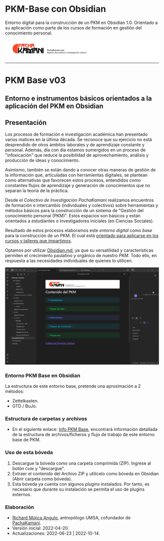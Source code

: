 # PKM-Base con Obsidian
Entorno digital para la construcción de un PKM en Obsidian 1.0. Orientado a su aplicación como parte de los cursos de formación en gestión del conocimiento personal.

![](05%20Archivo/Plantillas/pachakamani.jpg)

---
# PKM Base v03
## Entorno e instrumentos básicos orientados a la aplicación del PKM en Obsidian

## Presentación
Los procesos de formación e investigación académica han presentado varios matices en la última década. Se reconoce que su ejercicio no está desprendido de otros ámbitos laborales y de aprendizaje constante y personal. Además, día con día estamos sumergidos en un proceso de "infoxicación" que reduce la posibilidad de aprovechamiento, análisis y producción de ideas y conocimiento.

Asimismo, también se están dando a conocer otras maneras de gestión de la información que, articuladas con herramientas digitales, se plantean como alternativas que favorecen estos procesos, entendidos como constantes flujos de aprendizaje y generación de conocimientos que no separan la teoría de la práctica.

Desde el _Colectivo de Investigación PachaKamani_ realizamos encuentros de formación e intercambio (individuales y colectivos) sobre herramientas y métodos básicos para la construcción de un sistema de "Gestión del conocimiento personal (PKM)". Estos espacios son básicos y están orientados a estudiantes o investigadores iniciales (en Ciencias Sociales). 

Resultado de estos procesos elaboramos este _entorno digital_ como _base_ para la construcción de un PKM. El cual está [orientado para aplicarse en los cursos y talleres que impartimos](https://pachakamani.com/blog/curso-gestion-conocimiento-personal-pkm-investigadores-sociales-2022/). 

Optamos por utilizar [Obsidian.md](https://obsidian.md/), ya que su versatilidad y características permiten el crecimiento paulatino y orgánico de nuestro _PKM_. Todo ello, en respuesta a las necesidades individuales de quienes lo utilicen.

![](05%20Archivo/Plantillas/PKM-kamani.JPG)

### Entorno PKM Base en Obsidian
La estructura de este entorno base, pretende una aproximación a 2 métodos:
- Zettelkasten.
- GTD / BuJo.

### Estructura de carpetas y archivos
- En el siguiente enlace: [Info PKM Base](Info%20PKM%20Base.md), encontrará información detallada de la estructura de archivos/ficheros y flujo de trabajo de este entorno base de PKM.

### Uso de esta bóveda
1. Descargue la bóveda como una carpeta comprimida (ZIP). Ingrese al botón `Code` y "descargue".
2. Extraer el contenido del Archivo ZIP y utilícelo como bóveda en Obsidian (Abrir carpeta como bóveda).
3. Esta bóveda ya cuenta con algunos _plugins_ instalados. Por tanto, es necesario que durante su instalación se permita el uso de plugins externos.

### Elaboración
- [Richard Mújica Angulo](https://bio.link/richardmujica), antropólogo UMSA, cofundador de [PachaKamani](https://pachakamani.com/).
- Versión inicial: 2022-04-20.
- Actualizaciones: 2022-06-23 | 2022-10-14.
